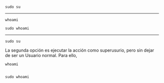     sudo su
    
--------------------------------

    whoami
    
    sudo whoami
    
----------------------------------------

    sudo su

La segunda opción es ejecutar la acción como superusurio, pero sin dejar de ser un Usuario normal. Para ello,

  
  
    whoami
  
  
    sudo whoami



